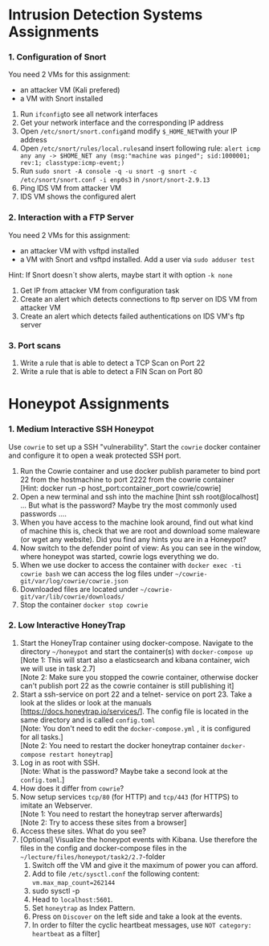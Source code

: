 ﻿# Intrusion Detection Systems Assignments
### 1. Configuration of Snort
You need 2 VMs for this assignment:
- an attacker VM (Kali prefered)
- a VM with Snort installed

1. Run `ifconfig`to see all network interfaces
2. Get your network interface and the corresponding IP address
3. Open `/etc/snort/snort.config`and modify `$_HOME_NET`with your IP address
4. Open `/etc/snort/rules/local.rules`and insert following rule: `alert icmp any any -> $HOME_NET any (msg:"machine was pinged"; sid:1000001; rev:1; classtype:icmp-event;)`
5. Run `sudo snort -A console -q -u snort -g snort -c /etc/snort/snort.conf -i enp0s3` in `/snort/snort-2.9.13`
6. Ping IDS VM from attacker VM
7. IDS VM shows the configured alert

### 2. Interaction with a FTP Server
You need 2 VMs for this assignment:
- an attacker VM with vsftpd installed
- a VM with Snort and vsftpd installed. Add a user via `sudo adduser test`

Hint: If Snort doesn´t show alerts, maybe start it with option `-k none`

1. Get IP from attacker VM from configuration task
2. Create an alert which detects connections to ftp server on IDS VM  from attacker VM
3. Create an alert which detects failed authentications on IDS VM's ftp server

### 3. Port scans
1. Write a rule that is able to detect a TCP Scan on Port 22
2. Write a rule that is able to detect a FIN Scan on Port 80




# Honeypot Assignments

### 1. Medium Interactive SSH Honeypot

Use `cowrie`  to set up a SSH "vulnerability". Start the `cowrie`  docker container and configure it to open  a weak protected SSH port.

1. Run the Cowrie container and use docker publish parameter to bind port 22 from the hostmachine to port 2222 from the cowrie container <br> [Hint: docker run -p host_port:container_port cowrie/cowrie]
2. Open a new terminal and ssh into the machine [hint ssh root@localhost] ... But what is the password? Maybe try the most commonly used passwords ....
3. When you have access to the machine look around, find out what kind of machine this is, check that we are root and download some maleware (or wget any website). Did you find any hints you are in a Honeypot?
4. Now switch to the defender point of view: As you can see in the window,  where honeypot was started, cowrie logs everything we do.
5. When we use docker to access the container with `docker exec -ti cowrie bash` we can access the log files under `~/cowrie-git/var/log/cowrie/cowrie.json`
6. Downloaded files are located under `~/cowrie-git/var/lib/cowrie/downloads/`
7. Stop the container `docker stop cowrie`

### 2. Low Interactive HoneyTrap

1. Start the HoneyTrap container using docker-compose. Navigate to the directory `~/honeypot` and start the container(s) with `docker-compose up`  <br>[Note 1: This will start also a elasticsearch and kibana container, wich we will use in task 2.7]<br>[Note 2: Make sure you stopped the cowrie container, otherwise docker can't publish port 22 as the cowrie container is still publishing it]
2. Start a ssh-service on port 22 and a telnet- service on port 23. Take a look at the slides or look at the manuals [<https://docs.honeytrap.io/services/>]. The config file is located in the same directory and is  called `config.toml` <br>[Note: You don't need to edit the `docker-compose.yml` , it is configured for all tasks.]<br>[Note 2: You need to restart the docker honeytrap container `docker-compose restart honeytrap`]
3. Log in as root with SSH.<br>[Note: What is the password? Maybe take a second look at the `config.toml`.]
4. How does it differ from `cowrie`?
5. Now setup services `tcp/80` (for HTTP) and `tcp/443` (for HTTPS) to imitate an Webserver.<br>[Note 1: You need to restart the honeytrap server afterwards]<br>[Note 2: Try to access these sites from a browser]
6. Access these sites. What do you see?
7. [Optional] Visualize the honeypot events with Kibana. Use therefore the files in the config and docker-compose files in the `~/lecture/files/honeypot/task2/2.7`-folder
   1. Switch off the VM and give it the maximum of power you can afford.
   2. Add to file `/etc/sysctl.conf` the following content: `vm.max_map_count=262144` 
   3. sudo sysctl -p
   4. Head to `localhost:5601`. 
   5. Set `honeytrap`  as Index Pattern.
   6. Press on `Discover` on the left side and take a look at the events.
   7. In order to filter the cyclic heartbeat messages, use `NOT category: heartbeat` as a filter]
   
